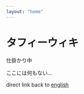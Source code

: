 ```yaml
---
layout: "home"
---
```


# タフィーウィキ

仕掛かり中

ここには何もない...

direct link back to [english](/wiki/en/home/)
